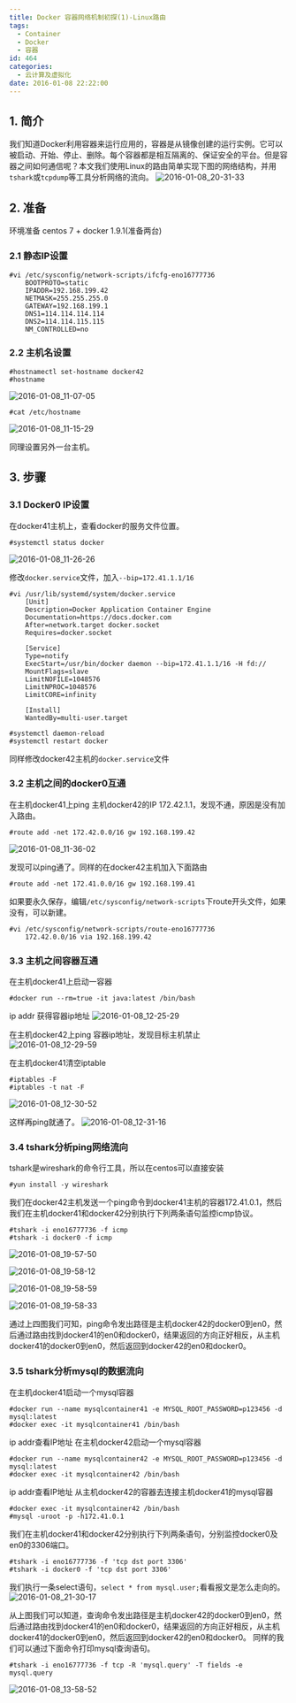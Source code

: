 ```yaml
---
title: Docker 容器网络机制初探(1)-Linux路由
tags:
  - Container
  - Docker
  - 容器
id: 464
categories:
  - 云计算及虚拟化
date: 2016-01-08 22:22:00
---
```

## 1. 简介
我们知道Docker利用容器来运行应用的，容器是从镜像创建的运行实例。它可以被启动、开始、停止、删除。每个容器都是相互隔离的、保证安全的平台。但是容器之间如何通信呢？本文我们使用Linux的路由简单实现下图的网络结构，并用`tshark`或`tcpdump`等工具分析网络的流向。
![2016-01-08_20-31-33](http://orufryv17.bkt.clouddn.com/wp-content/uploads/2016/01/2016-01-08_20-31-33.jpg)
## 2. 准备
环境准备 centos 7 + docker 1.9.1(准备两台)
### 2.1 静态IP设置
	
	#vi /etc/sysconfig/network-scripts/ifcfg-eno16777736
		BOOTPROTO=static
		IPADDR=192.168.199.42
		NETMASK=255.255.255.0
		GATEWAY=192.168.199.1
		DNS1=114.114.114.114
		DNS2=114.114.115.115
		NM_CONTROLLED=no
### 2.2 主机名设置
	#hostnamectl set-hostname docker42
	#hostname
![2016-01-08_11-07-05](http://orufryv17.bkt.clouddn.com/wp-content/uploads/2016/01/2016-01-08_11-07-05.jpg)
	
	#cat /etc/hostname
![2016-01-08_11-15-29](http://orufryv17.bkt.clouddn.com/wp-content/uploads/2016/01/2016-01-08_11-15-29.jpg)

同理设置另外一台主机。
## 3. 步骤
### 3.1 Docker0 IP设置
在docker41主机上，查看docker的服务文件位置。
	
	#systemctl status docker
![2016-01-08_11-26-26](http://orufryv17.bkt.clouddn.com/wp-content/uploads/2016/01/2016-01-08_11-26-26.jpg)

修改`docker.service`文件，加入`--bip=172.41.1.1/16`
	
	#vi /usr/lib/systemd/system/docker.service
	    [Unit]
	    Description=Docker Application Container Engine
	    Documentation=https://docs.docker.com
	    After=network.target docker.socket
	    Requires=docker.socket
	
	    [Service]
	    Type=notify
	    ExecStart=/usr/bin/docker daemon --bip=172.41.1.1/16 -H fd:// 
	    MountFlags=slave
	    LimitNOFILE=1048576
	    LimitNPROC=1048576
	    LimitCORE=infinity
	
	    [Install]
	    WantedBy=multi-user.target
   
    #systemctl daemon-reload
    #systemctl restart docker
    
同样修改docker42主机的`docker.service`文件
### 3.2 主机之间的docker0互通
在主机docker41上ping 主机docker42的IP 172.42.1.1，发现不通，原因是没有加入路由。
    
    #route add -net 172.42.0.0/16 gw 192.168.199.42
![2016-01-08_11-36-02](http://orufryv17.bkt.clouddn.com/wp-content/uploads/2016/01/2016-01-08_11-36-02.jpg)

 发现可以ping通了。同样的在docker42主机加入下面路由
    
    #route add -net 172.41.0.0/16 gw 192.168.199.41
 如果要永久保存，编辑`/etc/sysconfig/network-scripts`下route开头文件，如果没有，可以新建。
    
    #vi /etc/sysconfig/network-scripts/route-eno16777736
    	172.42.0.0/16 via 192.168.199.42

### 3.3 主机之间容器互通
在主机docker41上启动一容器
	
	#docker run --rm=true -it java:latest /bin/bash
ip addr 获得容器ip地址
![2016-01-08_12-25-29](http://orufryv17.bkt.clouddn.com/wp-content/uploads/2016/01/2016-01-08_12-25-29.jpg)

在主机docker42上ping 容器ip地址，发现目标主机禁止
![2016-01-08_12-29-59](http://orufryv17.bkt.clouddn.com/wp-content/uploads/2016/01/2016-01-08_12-29-59.jpg)

在主机docker41清空iptable
	
	#iptables -F
	#iptables -t nat -F
![2016-01-08_12-30-52](http://orufryv17.bkt.clouddn.com/wp-content/uploads/2016/01/2016-01-08_12-30-52.jpg)

这样再ping就通了。
![2016-01-08_12-31-16](http://orufryv17.bkt.clouddn.com/wp-content/uploads/2016/01/2016-01-08_12-31-16.jpg)

### 3.4 tshark分析ping网络流向
tshark是wireshark的命令行工具，所以在centos可以直接安装
	
	#yun install -y wireshark
我们在docker42主机发送一个ping命令到docker41主机的容器172.41.0.1，然后我们在主机docker41和docker42分别执行下列两条语句监控icmp协议。
	
	#tshark -i eno16777736 -f icmp
	#tshark -i docker0 -f icmp
![2016-01-08_19-57-50](http://orufryv17.bkt.clouddn.com/wp-content/uploads/2016/01/2016-01-08_19-57-50.jpg)

![2016-01-08_19-58-12](http://orufryv17.bkt.clouddn.com/wp-content/uploads/2016/01/2016-01-08_19-58-12.jpg)

![2016-01-08_19-58-59](http://orufryv17.bkt.clouddn.com/wp-content/uploads/2016/01/2016-01-08_19-58-59.jpg)

![2016-01-08_19-58-33](http://orufryv17.bkt.clouddn.com/wp-content/uploads/2016/01/2016-01-08_19-58-33.jpg)

通过上四图我们可知，ping命令发出路径是主机docker42的docker0到en0，然后通过路由找到docker41的en0和docker0，结果返回的方向正好相反，从主机docker41的docker0到en0，然后返回到docker42的en0和docker0。
### 3.5 tshark分析mysql的数据流向
在主机docker41启动一个mysql容器
	
	#docker run --name mysqlcontainer41 -e MYSQL_ROOT_PASSWORD=p123456 -d mysql:latest
	#docker exec -it mysqlcontainer41 /bin/bash
ip addr查看IP地址
在主机docker42启动一个mysql容器
	
	#docker run --name mysqlcontainer42 -e MYSQL_ROOT_PASSWORD=p123456 -d mysql:latest
	#docker exec -it mysqlcontainer42 /bin/bash
ip addr查看IP地址
从主机docker42的容器去连接主机docker41的mysql容器
	
	#docker exec -it mysqlcontainer42 /bin/bash
	#mysql -uroot -p -h172.41.0.1
我们在主机docker41和docker42分别执行下列两条语句，分别监控docker0及en0的3306端口。
	
	#tshark -i eno16777736 -f 'tcp dst port 3306'
	#tshark -i docker0 -f 'tcp dst port 3306'
我们执行一条select语句，`select * from mysql.user;`看看报文是怎么走向的。
![2016-01-08_21-30-17](http://orufryv17.bkt.clouddn.com/wp-content/uploads/2016/01/2016-01-08_21-30-17.jpg)

从上图我们可以知道，查询命令发出路径是主机docker42的docker0到en0，然后通过路由找到docker41的en0和docker0，结果返回的方向正好相反，从主机docker41的docker0到en0，然后返回到docker42的en0和docker0。
同样的我们可以通过下面命令打印mysql查询语句。
	
	#tshark -i eno16777736 -f tcp -R 'mysql.query' -T fields -e mysql.query
![2016-01-08_13-58-52](http://orufryv17.bkt.clouddn.com/wp-content/uploads/2016/01/2016-01-08_13-58-52.jpg)